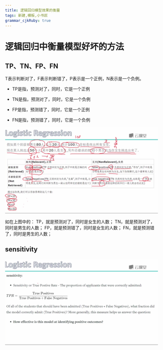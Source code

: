 ```yaml
---
title: 逻辑回归模型效果的衡量
tags: 新建,模板,小书匠
grammar_cjkRuby: true
---
```



# 逻辑回归中衡量模型好坏的方法

## TP、TN、FP、FN

T表示判断对了，F表示判断错了，P表示是一个正例，N表示是一个负例。

* TP是指，预测对了，同时，它是一个正例

* TN是指，预测对了，同时，它是一个负例 

* FP是指，预测错了，同时，它是一个正例

* FN是指，预测错了，同时，它是一个负例 

![enter description here][1]


  如在上图中的：
  TP，就是预测对了，同时是女生的人数；
  TN，就是预测对了，同时是男生的人数；
  FP，就是预测错了，同时是女生的人数；
  FN，就是预测错了，同时是男生的人数；
  
  ## sensitivity
  
  ![enter description here][2]


  [1]: ./images/1514369510535.jpg
  [2]: ./images/1514369984198.jpg
  
  